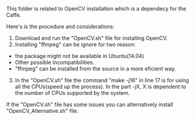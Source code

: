 This folder is related to OpenCV installation which is a dependecy for the Caffe.

Here's is the procedure and considerations:

1. Download and run the "OpenCV.sh" file for installing OpenCV.
2. Installing "ffmpeg" can be ignore for two reason:
  * the package might not be available in Ubuntu(14.04) 
  * Other possible incompatibilities.
  * "ffmpeg" can be installed from the source in a more eficient way.
3. In the "OpenCV.sh" file the command "make -j16" in line 17 is for using all the CPUs(speed up the process). In the part -jX, X is dependent to the number of CPUs supported by the system.

If the "OpenCV.sh" file has some issues you can alternatively install "OpenCV_Alternative.sh" file.
